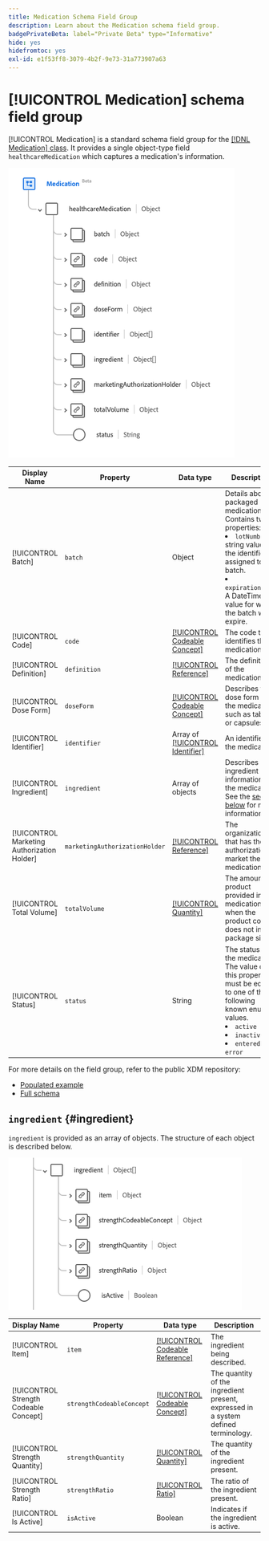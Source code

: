 ```yaml
---
title: Medication Schema Field Group
description: Learn about the Medication schema field group.
badgePrivateBeta: label="Private Beta" type="Informative"
hide: yes
hidefromtoc: yes
exl-id: e1f53ff8-3079-4b2f-9e73-31a773907a63
---
```

# [!UICONTROL Medication] schema field group

[!UICONTROL Medication] is a standard schema field group for the [[!DNL Medication] class](../../classes/medication.md). It provides a single object-type field `healthcareMedication` which captures a medication's information.

![Field group structure](../../images/field-groups/healthcare-medication/medication.png)

| Display Name | Property | Data type | Description |
| ---|  --- | --- | --- |
| [!UICONTROL Batch] | `batch` | Object | Details about a packaged medication. Contains two properties: <li>`lotNumber`: A string value for the identifier assigned to batch.</li> <li>`expirationDate`: A DateTime value for when the batch will expire.</li> |
| [!UICONTROL Code] | `code`| [[!UICONTROL Codeable Concept]](../../data-types/healthcare/codeable-concept.md) | The code that identifies this medication. |
| [!UICONTROL Definition] | `definition` | [[!UICONTROL Reference]](../../data-types/healthcare/reference.md) | The definition of the medication. |
| [!UICONTROL Dose Form] | `doseForm` | [[!UICONTROL Codeable Concept]](../../data-types/healthcare/codeable-concept.md) | Describes the dose form of the medication, such as tablets or capsules. |
| [!UICONTROL Identifier] | `identifier` | Array of [[!UICONTROL Identifier]](../../data-types/healthcare/identifier.md) | An identifier for the medication. |
| [!UICONTROL Ingredient] | `ingredient` | Array of objects | Describes ingredient information for the medication. See the [section below](#ingredient) for more information. |
| [!UICONTROL Marketing Authorization Holder] | `marketingAuthorizationHolder` | [[!UICONTROL Reference]](../../data-types/healthcare/reference.md) | The organization that has the authorization to market the medication. |
| [!UICONTROL Total Volume] | `totalVolume` | [[!UICONTROL Quantity]](../../data-types/healthcare/quantity.md) | The amount of product provided in the medication when the product code does not infer a package size. |
| [!UICONTROL Status] | `status` | String | The status of the medication. The value of this property must be equal to one of the following known enum values. <li> `active` </li> <li> `inactive` </li> <li> `entered-in-error` </li>  |

For more details on the field group, refer to the public XDM repository:

* [Populated example](https://github.com/adobe/xdm/blob/master/extensions/industry/healthcare/fhir/fieldgroups/medication.example.1.json)
* [Full schema](https://github.com/adobe/xdm/blob/master/extensions/industry/healthcare/fhir/fieldgroups/medication.schema.json)

## `ingredient` {#ingredient}

`ingredient` is provided as an array of objects. The structure of each object is described below.

![ingredient structure](../../images/field-groups/healthcare-medication/ingredient.png)

| Display Name | Property | Data type | Description |
| --- | --- | --- | --- |
| [!UICONTROL Item] | `item` | [[!UICONTROL Codeable Reference]](../../data-types/healthcare/codeable-reference.md) | The ingredient being described. |
| [!UICONTROL Strength Codeable Concept] | `strengthCodeableConcept`| [[!UICONTROL Codeable Concept]](../../data-types/healthcare/codeable-concept.md) | The quantity of the ingredient present, expressed in a system defined terminology. |
| [!UICONTROL Strength Quantity] | `strengthQuantity`| [[!UICONTROL Quantity]](../../data-types/healthcare/quantity.md) | The quantity of the ingredient present. |
| [!UICONTROL Strength Ratio] | `strengthRatio`| [[!UICONTROL Ratio]](../../data-types/healthcare/ratio.md) | The ratio of the ingredient present. |
| [!UICONTROL Is Active] | `isActive`| Boolean | Indicates if the ingredient is active. |

